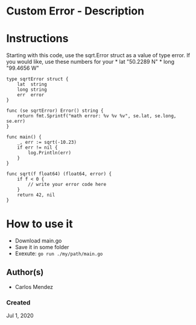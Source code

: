 # Custom Error - Description


# Instructions

Starting with ​this code​, use the sqrt.Error struct as a value of type error. If you would like, use these numbers for your
	* lat "50.2289 N"
	* long "99.4656 W"
```
type sqrtError struct {
	lat  string
	long string
	err  error
}

func (se sqrtError) Error() string {
	return fmt.Sprintf("math error: %v %v %v", se.lat, se.long, se.err)
}

func main() {
	_, err := sqrt(-10.23)
	if err != nil {
		log.Println(err)
	}
}

func sqrt(f float64) (float64, error) {
	if f < 0 {
		// write your error code here
	}
	return 42, nil
}
```

# How to use it

* Download main.go
* Save it in some folder
* Exexute: `go run ./my/path/main.go`

## Author(s)

* Carlos Mendez

### Created

Jul 1, 2020